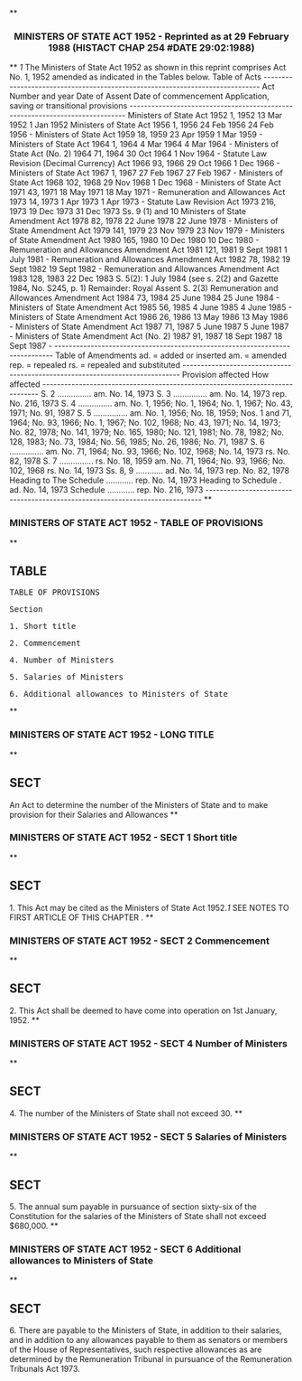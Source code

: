 **<b>

### <center><name>MINISTERS OF STATE ACT 1952 - Reprinted as at 29 February 1988 (HISTACT CHAP 254 #DATE 29:02:1988) </name></center>
</b>** *1* The Ministers of State Act 1952 as shown in this reprint comprises Act No. 1, 1952 amended as indicated in the Tables below.<lf>                                   Table of Acts<lf> ----------------------------------------------------------------------------- Act                      Number<lf>                          and year   Date<lf>                                     of Assent  Date of<lf>                                                commencement      Application,<lf>                                                                  saving<lf>                                                                  or transitional <lf>                                                                  provisions<lf> ----------------------------------------------------------------------------- Ministers of State Act<lf> 1952                     1, 1952    13 Mar 1952<lf>                                                1 Jan 1952<lf> Ministers of State Act<lf> 1956                     1, 1956    24 Feb 1956<lf>                                                24 Feb 1956       -<lf> Ministers of State Act 1959                     18, 1959   23 Apr 1959<lf>                                                1 Mar 1959        -<lf> Ministers of State Act<lf> 1964                     1, 1964    4 Mar 1964 4 Mar 1964        -<lf> Ministers of State Act<lf> (No. 2) 1964             71, 1964   30 Oct 1964<lf>                                                1 Nov 1964        -<lf> Statute Law Revision<lf> (Decimal Currency) Act<lf> 1966                     93, 1966   29 Oct 1966<lf>                                                1 Dec 1966        -<lf> Ministers of State Act<lf> 1967                     1, 1967    27 Feb 1967<lf>                                                27 Feb 1967       -<lf> Ministers of State Act<lf> 1968                     102, 1968  29 Nov 1968<lf>                                                1 Dec 1968        -<lf> Ministers of State Act<lf> 1971                     43, 1971   18 May 1971<lf>                                                18 May 1971       -<lf> Remuneration and<lf> Allowances Act 1973      14, 1973   1 Apr 1973 1 Apr 1973        -<lf> Statute Law Revision Act<lf> 1973                     216, 1973  19 Dec 1973<lf>                                                31 Dec 1973       Ss. 9 (1) and<lf>                                                                  10<lf> Ministers of State<lf> Amendment Act 1978       82, 1978   22 June<lf>                                     1978       22 June 1978      -<lf> Ministers of State<lf> Amendment Act 1979       141, 1979  23 Nov 1979<lf>                                                23 Nov 1979       -<lf> Ministers of State<lf> Amendment Act 1980       165, 1980  10 Dec 1980<lf>                                                10 Dec 1980       -<lf> Remuneration and<lf> Allowances Amendment Act<lf> 1981                     121, 1981  9 Sept 1981<lf>                                                1 July 1981       -<lf> Remuneration and<lf> Allowances Amendment Act<lf> 1982                     78, 1982   19 Sept<lf>                                     1982       19 Sept 1982      -<lf> Remuneration and<lf> Allowances Amendment Act<lf> 1983                     128, 1983  22 Dec 1983<lf>                                                S. 5(2): 1 July<lf>                                                1984<lf>                                                (see s. 2(2) and<lf>                                                Gazette 1984,<lf>                                                No. S245, p. 1)<lf>                                                Remainder: Royal<lf>                                                Assent            S. 2(3)<lf> Remuneration and<lf> Allowances Amendment Act<lf> 1984                     73, 1984   25 June<lf>                                     1984       25 June 1984      -<lf> Ministers of State<lf> Amendment Act 1985       56, 1985   4 June 1985<lf>                                                4 June 1985       -<lf> Ministers of State<lf> Amendment Act 1986       26, 1986   13 May 1986<lf>                                                13 May 1986       -<lf> Ministers of State<lf> Amendment Act 1987       71, 1987   5 June 1987<lf>                                                5 June 1987       -<lf> Ministers of State<lf> Amendment Act (No. 2)<lf> 1987                     91, 1987   18 Sept<lf>                                     1987       18 Sept 1987      -<lf> ----------------------------------------------------------------------------- Table of Amendments<lf>   ad. = added or inserted am. = amended rep. = repealed rs. = repealed and<lf>                                    substituted<lf> -----------------------------------------------------------------------------<lf> Provision affected    How affected<lf> ----------------------------------------------------------------------------- S. 2  ............... am. No. 14, 1973<lf> S. 3  ............... am. No. 14, 1973<lf>                       rep. No. 216, 1973<lf> S. 4  ............... am. No. 1, 1956; No. 1, 1964; No. 1, 1967; No. 43, 1971;<lf>                       No. 91, 1987<lf> S. 5  ............... am. No. 1, 1956; No. 18, 1959; Nos. 1 and 71, 1964; No.<lf>                       93, 1966; No. 1, 1967; No. 102, 1968; No. 43, 1971; No.<lf>                       14, 1973; No. 82, 1978; No. 141, 1979; No. 165, 1980; No.<lf>                       121, 1981; No. 78, 1982; No. 128, 1983; No. 73, 1984; No.<lf>                       56, 1985; No. 26, 1986; No. 71, 1987<lf> S. 6  ............... am. No. 71, 1964; No. 93, 1966; No. 102, 1968; No. 14,<lf>                       1973<lf>                       rs. No. 82, 1978<lf> S. 7  ............... rs. No. 18, 1959<lf>                       am. No. 71, 1964; No. 93, 1966; No. 102, 1968<lf>                       rs. No. 14, 1973<lf> Ss. 8, 9 ............ ad. No. 14, 1973<lf>                       rep. No. 82, 1978<lf> Heading to The Schedule ............ rep. No. 14, 1973<lf> Heading to Schedule . ad. No. 14, 1973<lf> Schedule ............ rep. No. 216, 1973<lf> ----------------------------------------------------------------------------- </lf></lf></lf></lf></lf></lf></lf></lf></lf></lf></lf></lf></lf></lf></lf></lf></lf></lf></lf></lf></lf></lf></lf></lf></lf></lf></lf></lf></lf></lf></lf></lf></lf></lf></lf></lf></lf></lf></lf></lf></lf></lf></lf></lf></lf></lf></lf></lf></lf></lf></lf></lf></lf></lf></lf></lf></lf></lf></lf></lf></lf></lf></lf></lf></lf></lf></lf></lf></lf></lf></lf></lf></lf></lf></lf></lf></lf></lf></lf></lf></lf></lf></lf></lf></lf></lf></lf></lf></lf></lf></lf></lf></lf></lf></lf></lf></lf></lf></lf></lf></lf></lf></lf></lf></lf></lf></lf></lf></lf></lf></lf>
**<b>

### <name>MINISTERS OF STATE ACT 1952 - TABLE OF PROVISIONS </name>
</b>** 

## TABLE
<tables> <tt>                              TABLE OF PROVISIONS<lf> 

Section<lf> <p>  1\.     Short title<lf> <p>  2\.     Commencement<lf> <p>  4\.     Number of Ministers<lf> <p>  5\.     Salaries of Ministers<lf> <p>  6\.     Additional allowances to Ministers of State<lf> </lf></p></lf></p></lf></p></lf></p></lf></p></lf>
</lf></tt></tables>
**<b>

### <name>MINISTERS OF STATE ACT 1952 - LONG TITLE </name>
</b>** 

## SECT
<sect> An Act to determine the number of the Ministers of State and to make provision<lf>                  for their Salaries and Allowances<lf> </lf></lf></sect>
**<b>

### <name>MINISTERS OF STATE ACT 1952 - SECT 1 Short title </name>
</b>** 

## SECT
<sect>   1\. This Act may be cited as the Ministers of State Act 1952.*1* SEE NOTES TO FIRST ARTICLE OF THIS CHAPTER . </sect>
**<b>

### <name>MINISTERS OF STATE ACT 1952 - SECT 2 Commencement </name>
</b>** 

## SECT
<sect>   2\. This Act shall be deemed to have come into operation on 1st January, 1952\. </sect>
**<b>

### <name>MINISTERS OF STATE ACT 1952 - SECT 4 Number of Ministers </name>
</b>** 

## SECT
<sect>   4\. The number of the Ministers of State shall not exceed 30\. </sect>
**<b>

### <name>MINISTERS OF STATE ACT 1952 - SECT 5 Salaries of Ministers </name>
</b>** 

## SECT
<sect>   5\. The annual sum payable in pursuance of section sixty-six of the Constitution for the salaries of the Ministers of State shall not exceed $680,000\. </sect>
**<b>

### <name>MINISTERS OF STATE ACT 1952 - SECT 6 Additional allowances to Ministers of State </name>
</b>** 

## SECT
<sect>   6\. There are payable to the Ministers of State, in addition to their salaries, and in addition to any allowances payable to them as senators or members of the House of Representatives, such respective allowances as are determined by the Remuneration Tribunal in pursuance of the Remuneration Tribunals Act 1973\. </sect>
